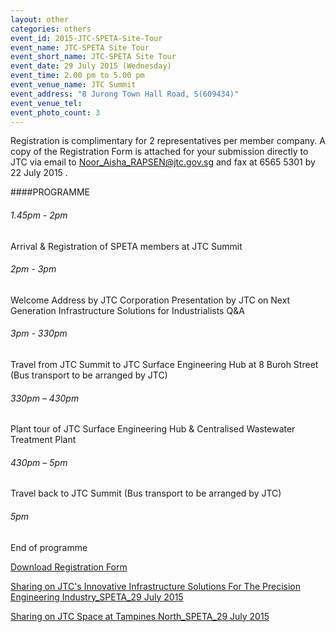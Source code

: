 ```yaml
---
layout: other
categories: others
event_id: 2015-JTC-SPETA-Site-Tour
event_name: JTC-SPETA Site Tour
event_short_name: JTC-SPETA Site Tour
event_date: 29 July 2015 (Wednesday)
event_time: 2.00 pm to 5.00 pm
event_venue_name: JTC Summit
event_address: "8 Jurong Town Hall Road, S(609434)"
event_venue_tel: 
event_photo_count: 3
---
```



Registration is complimentary for 2 representatives per member company.  A copy of the Registration Form is attached for your submission directly to JTC via email to Noor_Aisha_RAPSEN@jtc.gov.sg and fax at 6565 5301 by 22 July 2015 .

####PROGRAMME

###### 1.45pm - 2pm 
Arrival & Registration of SPETA members at JTC Summit

###### 2pm - 3pm
Welcome Address by JTC Corporation
Presentation by JTC on Next Generation Infrastructure Solutions for Industrialists
Q&A

###### 3pm - 330pm            
Travel from JTC Summit to JTC Surface Engineering Hub at 8 Buroh Street
(Bus transport to be arranged by JTC)

###### 330pm – 430pm
Plant tour of JTC Surface Engineering Hub & Centralised Wastewater Treatment Plant
 
###### 430pm – 5pm
Travel back to JTC Summit
(Bus transport to be arranged by JTC)

###### 5pm
End of programme


<a href="{{ site.url }}/images/events/2015-JTC-SPETA-Site-Tour/form.docx">Download Registration Form</a><br>

<a href="{{ site.url }}/documents/4.pdf">Sharing on JTC's Innovative Infrastructure Solutions For The Precision Engineering Industry_SPETA_29 July 2015</a><br>

<a href="{{ site.url }}/documents/2.pdf">Sharing on JTC Space at Tampines North_SPETA_29 July 2015</a><br>
